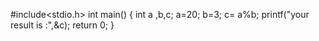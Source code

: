 #include<stdio.h>
 int main()
{
int a ,b,c;
a=20;
b=3;
c= a%b;
printf("your result is :",&c);
return 0;
}
